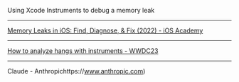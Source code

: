 Using Xcode Instruments to debug a memory leak

- - - -

[Memory Leaks in iOS: Find, Diagnose, & Fix (2022) - iOS Academy](https://youtu.be/b2AgibUg47k?si=s-BGr0OsS9vSUHb7)

- - - -

[How to analyze hangs with instruments - WWDC23](https://developer.apple.com/videos/play/wwdc2023/10248/)

- - - -

Claude - Anthropichttps://www.anthropic.com)
